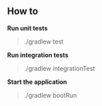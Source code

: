 ## How to

**Run unit tests**

> ./gradlew test

**Run integration tests**

> ./gradlew integrationTest
 
**Start the application**

> ./gradlew bootRun
 
